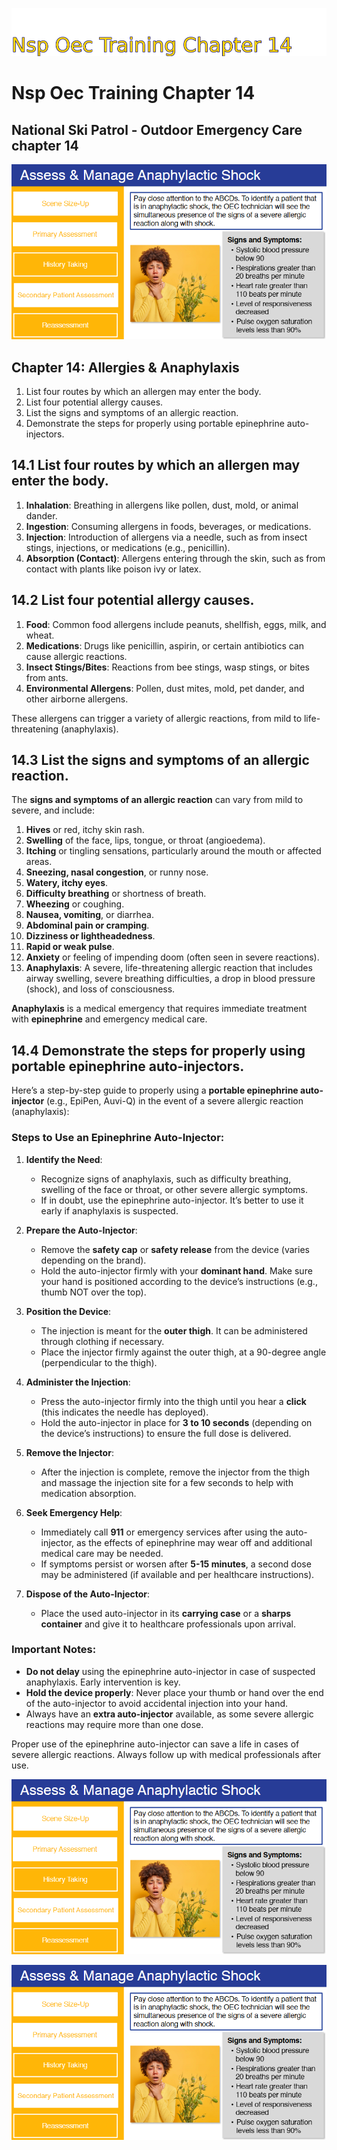 ![Image image_filename](solution_sign.png)
    
# Nsp Oec Training Chapter 14 

## National Ski Patrol - Outdoor Emergency Care chapter 14

    
![Solution](code.png)

    
## Chapter 14: Allergies & Anaphylaxis 

1. List four routes by which an allergen may enter the body.
2. List four potential allergy causes.
3. List the signs and symptoms of an allergic reaction.
4. Demonstrate the steps for properly using portable epinephrine auto-injectors.

## 14.1 List four routes by which an allergen may enter the body.

1. **Inhalation**: Breathing in allergens like pollen, dust, mold, or animal dander.
2. **Ingestion**: Consuming allergens in foods, beverages, or medications.
3. **Injection**: Introduction of allergens via a needle, such as from insect stings, injections, or medications (e.g., penicillin).
4. **Absorption (Contact)**: Allergens entering through the skin, such as from contact with plants like poison ivy or latex.

## 14.2 List four potential allergy causes.

1. **Food**: Common food allergens include peanuts, shellfish, eggs, milk, and wheat.
2. **Medications**: Drugs like penicillin, aspirin, or certain antibiotics can cause allergic reactions.
3. **Insect Stings/Bites**: Reactions from bee stings, wasp stings, or bites from ants.
4. **Environmental Allergens**: Pollen, dust mites, mold, pet dander, and other airborne allergens.

These allergens can trigger a variety of allergic reactions, from mild to life-threatening (anaphylaxis).

## 14.3 List the signs and symptoms of an allergic reaction.

The **signs and symptoms of an allergic reaction** can vary from mild to severe, and include:

1. **Hives** or red, itchy skin rash.
2. **Swelling** of the face, lips, tongue, or throat (angioedema).
3. **Itching** or tingling sensations, particularly around the mouth or affected areas.
4. **Sneezing, nasal congestion**, or runny nose.
5. **Watery, itchy eyes**.
6. **Difficulty breathing** or shortness of breath.
7. **Wheezing** or coughing.
8. **Nausea, vomiting**, or diarrhea.
9. **Abdominal pain or cramping**.
10. **Dizziness or lightheadedness**.
11. **Rapid or weak pulse**.
12. **Anxiety** or feeling of impending doom (often seen in severe reactions).
13. **Anaphylaxis**: A severe, life-threatening allergic reaction that includes airway swelling, severe breathing difficulties, a drop in blood pressure (shock), and loss of consciousness.

**Anaphylaxis** is a medical emergency that requires immediate treatment with **epinephrine** and emergency medical care.









## 14.4 Demonstrate the steps for properly using portable epinephrine auto-injectors.


Here’s a step-by-step guide to properly using a **portable epinephrine auto-injector** (e.g., EpiPen, Auvi-Q) in the event of a severe allergic reaction (anaphylaxis):

### **Steps to Use an Epinephrine Auto-Injector**:

1. **Identify the Need**:
   - Recognize signs of anaphylaxis, such as difficulty breathing, swelling of the face or throat, or other severe allergic symptoms.
   - If in doubt, use the epinephrine auto-injector. It’s better to use it early if anaphylaxis is suspected.

2. **Prepare the Auto-Injector**:
   - Remove the **safety cap** or **safety release** from the device (varies depending on the brand).
   - Hold the auto-injector firmly with your **dominant hand**. Make sure your hand is positioned according to the device’s instructions (e.g., thumb NOT over the top).

3. **Position the Device**:
   - The injection is meant for the **outer thigh**. It can be administered through clothing if necessary.
   - Place the injector firmly against the outer thigh, at a 90-degree angle (perpendicular to the thigh).

4. **Administer the Injection**:
   - Press the auto-injector firmly into the thigh until you hear a **click** (this indicates the needle has deployed).
   - Hold the auto-injector in place for **3 to 10 seconds** (depending on the device’s instructions) to ensure the full dose is delivered.

5. **Remove the Injector**:
   - After the injection is complete, remove the injector from the thigh and massage the injection site for a few seconds to help with medication absorption.

6. **Seek Emergency Help**:
   - Immediately call **911** or emergency services after using the auto-injector, as the effects of epinephrine may wear off and additional medical care may be needed.
   - If symptoms persist or worsen after **5-15 minutes**, a second dose may be administered (if available and per healthcare instructions).

7. **Dispose of the Auto-Injector**:
   - Place the used auto-injector in its **carrying case** or a **sharps container** and give it to healthcare professionals upon arrival.

### **Important Notes**:
- **Do not delay** using the epinephrine auto-injector in case of suspected anaphylaxis. Early intervention is key.
- **Hold the device properly**: Never place your thumb or hand over the end of the auto-injector to avoid accidental injection into your hand.
- Always have an **extra auto-injector** available, as some severe allergic reactions may require more than one dose.

Proper use of the epinephrine auto-injector can save a life in cases of severe allergic reactions. Always follow up with medical professionals after use.


![Solution](code.png)

    
![Solution](code.png)

    
